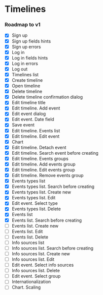 # Timelines

### Roadmap to v1
- [x] Sign up
- [x] Sign up fields hints
- [x] Sign up errors
- [x] Log in
- [x] Log in fields hints
- [x] Log in errors
- [x] Log out
- [x] Timelines list
- [x] Create timeline
- [x] Open timeline
- [x] Delete timeline
- [x] Delete timeline confirmation dialog
- [x] Edit timeline title
- [x] Edit timeline. Add event
- [x] Edit event dialog
- [x] Edit event. Date field
- [x] Save event
- [x] Edit timeline. Events list
- [x] Edit timeline. Edit event
- [x] Chart
- [x] Edit timeline. Detach event
- [x] Edit timeline. Search event before creating
- [x] Edit timeline. Events groups
- [x] Edit timeline. Add events group
- [x] Edit timeline. Edit events group
- [x] Edit timeline. Remove events group
- [x] Events types list
- [x] Events types list. Search before creating
- [x] Events types list. Create new
- [x] Events types list. Edit
- [x] Edit event. Select type
- [x] Events types list. Delete
- [x] Events list
- [x] Events list. Search before creating
- [ ] Events list. Create new
- [ ] Events list. Edit
- [ ] Events list. Delete
- [ ] Info sources list
- [ ] Info sources list. Search before creating
- [ ] Info sources list. Create new
- [ ] Info sources list. Edit
- [ ] Edit event. Select info sources
- [ ] Info sources list. Delete
- [ ] Edit event. Select group
- [ ] Internationalization
- [ ] Chart. Scaling
